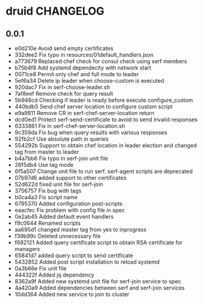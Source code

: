 druid CHANGELOG
===============

0.0.1
-----
- e0d210e Avoid send empty certificates
- 332dee2 Fix typo in resources/01default_handlers.json
- a773679 Replaced chef check for consul check using serf members
- b75b4f8 Add systemd dependecity with network start
- 0071ce8 Permit only chef and full mode to leader
- 5ef6a34 Delete ip leader when choose-custom is executed
- 920dac7 Fix in serf-choose-leader.sh
- 7af8eef Remove check for query result
- 5b946cd Checking if leader is ready before execute configure_custom
- 440bdb5 Send chef server location to configure custom script
- e9a9811 Remove CR in serf-chef-server-location return
- dcd0ed1 Protect serf-send-certificate to avoid to send invalid responses
- 6333861 Fix in serf-chef-server-location.sh
- 9c359da Fix bug when query results with various responses
- 92fb2cf Use absolute path in queries
- 554292b Support to obtain chef location in leader election and changed tag from master to leader
- b4a7bb6 Fix typo in serf-join unit file
- 26f5db4 Use tag mode
- 6f5a507 Change unit file to run serf. serf-agent scripts are deprecated
- 07b97d6 added support to other certificates
- 52d622d fixed unit file for serf-join
- 3756757 Fix bug with tags
- b0ca4a3 Fix script name
- 6795370 Added configuration post-scripts
- eaacfec Fix problem with config file in spec
- 0e2ab45 Added default event handlers
- f9c0644 Renamed scripts
- aa695d1 changed master tag from yes to inprogress
- f39b99c Deleted unnecessary file
- f682121 Added query certificate script to obtain RSA certificate for managers
- 65841d7 added query script to send certificate
- 5432852 Added post script installation to reload systemd
- 0a3b66e Fix unit file
- 444322f Added jq dependency
- 8362a9f Added new systemd unit file for serf-join service to spec
- 4a420a9 Added dependencies between serf and serf-join services
- 10dd364 Added new service to join to cluster
